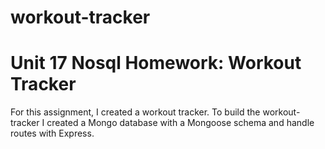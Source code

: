 # workout-tracker
# Unit 17 Nosql Homework: Workout Tracker

For this assignment, I created a workout tracker.  To build the workout-tracker I created a Mongo database with a Mongoose schema and handle routes with Express.

